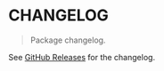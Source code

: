 # CHANGELOG

> Package changelog.

See [GitHub Releases](https://github.com/stdlib-js/array-zeros/releases) for the changelog.